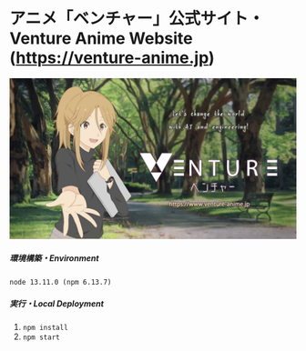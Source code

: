 # アニメ「ベンチャー」公式サイト・Venture Anime Website (https://venture-anime.jp)

![char](char.jpg?raw=true "char")

##### 環境構築・Environment

`node 13.11.0 (npm 6.13.7)`

##### 実行・Local Deployment

1. `npm install`
1. `npm start`
